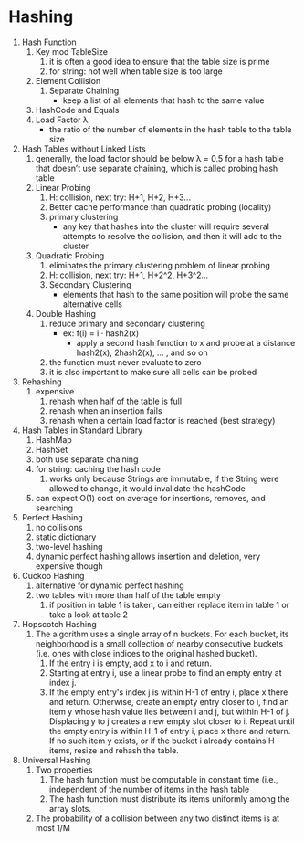 # Hashing
1. Hash Function
    1. Key mod TableSize
        1. it is often a good idea to ensure that the table size is prime
        2. for string: not well when table size is too large
    2. Element Collision
        1. Separate Chaining
            - keep a list of all elements that hash to the same value
    3. HashCode and Equals
    4. Load Factor λ
        - the ratio of the number of elements in the hash table to the table size
2. Hash Tables without Linked Lists
    1. generally, the load factor should be below λ = 0.5 for a hash table that doesn’t use separate chaining, which is called probing hash table
    2. Linear Probing
        1. H: collision, next try: H+1, H+2, H+3...
        2. Better cache performance than quadratic probing (locality)
        3. primary clustering
            - any key that hashes into the cluster will require several attempts to resolve the collision, and then it will add to the cluster
    3. Quadratic Probing
        1. eliminates the primary clustering problem of linear probing
        2. H: collision, next try: H+1, H+2^2, H+3^2...
        3. Secondary Clustering
            - elements that hash to the same position will probe the same alternative cells
    4. Double Hashing
        1. reduce primary and secondary clustering
            - ex: f(i) = i · hash2(x) 
                - apply a second hash function to x and probe at a distance hash2(x), 2hash2(x), ... , and so on
        2. the function must never evaluate to zero
        3. it is also important to make sure all cells can be probed
3. Rehashing
    1. expensive
        1. rehash when half of the table is full
        2. rehash when an insertion fails
        3. rehash when a certain load factor is reached (best strategy)
4. Hash Tables in Standard Library
    1. HashMap
    2. HashSet
    3. both use separate chaining
    4. for string: caching the hash code
        1. works only because Strings are immutable, if the String were allowed to change, it would invalidate the hashCode
    5. can expect O(1) cost on average for insertions, removes, and searching
5. Perfect Hashing
    1. no collisions
    2. static dictionary
    3. two-level hashing
    4. dynamic perfect hashing allows insertion and deletion, very expensive though
6. Cuckoo Hashing
    1. alternative for dynamic perfect hashing
    2. two tables with more than half of the table empty
        1. if position in table 1 is taken, can either replace item in table 1 or take a look at table 2
7. Hopscotch Hashing
    1. The algorithm uses a single array of n buckets. For each bucket, its neighborhood is a small collection of nearby consecutive buckets (i.e. ones with close indices to the original hashed bucket).
        1. If the entry i is empty, add x to i and return.
        2. Starting at entry i, use a linear probe to find an empty entry at index j.
        3. If the empty entry's index j is within H-1 of entry i, place x there and return. Otherwise, create an empty entry closer to i, find an item y whose hash value lies between i and j, but within H-1 of j. Displacing y to j creates a new empty slot closer to i. Repeat until the empty entry is within H-1 of entry i, place x there and return. If no such item y exists, or if the bucket i already contains H items, resize and rehash the table.
8. Universal Hashing
    1. Two properties
        1. The hash function must be computable in constant time (i.e., independent of the number of items in the hash table
        2. The hash function must distribute its items uniformly among the array slots.
    2. The probability of a collision between any two distinct items is at most 1/M